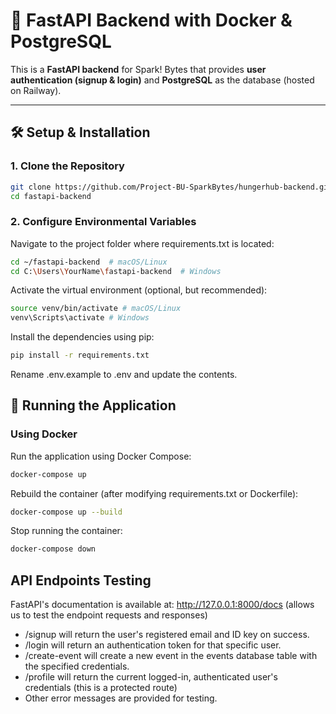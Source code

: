 ﻿# 🚀 FastAPI Backend with Docker & PostgreSQL

 This is a **FastAPI backend** for Spark! Bytes that provides **user authentication (signup & login)** and **PostgreSQL** as the database (hosted on Railway).

---

## 🛠️ **Setup & Installation**
### **1️. Clone the Repository**
```bash
git clone https://github.com/Project-BU-SparkBytes/hungerhub-backend.git
cd fastapi-backend
```

### **2. Configure Environmental Variables**

Navigate to the project folder where requirements.txt is located:
```bash
cd ~/fastapi-backend  # macOS/Linux
cd C:\Users\YourName\fastapi-backend  # Windows
```

Activate the virtual environment (optional, but recommended):
```bash
source venv/bin/activate # macOS/Linux
venv\Scripts\activate # Windows
```

Install the dependencies using pip:
```bash
pip install -r requirements.txt
```

Rename .env.example to .env and update the contents.


## 📌 **Running the Application**

### **Using Docker**

Run the application using Docker Compose:
```bash
docker-compose up 
```

Rebuild the container (after modifying requirements.txt or Dockerfile):
```bash
docker-compose up --build
```
Stop running the container:
```bash
docker-compose down
```

## **API Endpoints Testing**

FastAPI's documentation is available at: http://127.0.0.1:8000/docs  (allows us to test the endpoint requests and responses)
- /signup will return the user's registered email and ID key on success.
- /login will return an authentication token for that specific user.
- /create-event will create a new event in the events database table with the specified credentials.
- /profile will return the current logged-in, authenticated user's credentials (this is a protected route)
- Other error messages are provided for testing.






 

